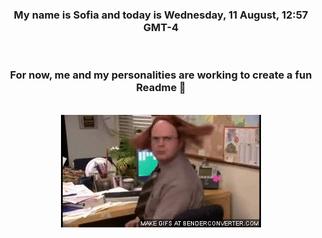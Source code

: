 


<div align="center">
<h3 >My name is Sofia and today is Wednesday, 11 August, 12:57 GMT-4</h3><br>
<h3 >For now, me and my personalities are working to create a fun Readme 👋
</h3><br>
<img src='img/dwight.gif' alt='working...'/>
</div>

